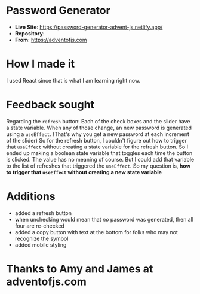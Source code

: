 # Password Generator

- **Live Site**: https://password-generator-advent-js.netlify.app/
- **Repository**:
- **From**: https://adventofjs.com

# How I made it

I used React since that is what I am learning right now.

# Feedback sought

Regarding the `refresh` button: Each of the check boxes and the slider have a state variable. When any of those change, an new password is generated using a `useEffect`. (That's why you get a new password at each increment of the slider) So for the refresh button, I couldn't figure out how to trigger that `useEffect` without creating a state variable for the refresh button. So I ended up making a boolean state variable that toggles each time the button is clicked. The value has no meaning of course. But I could add that variable to the list of refreshes that triggered the `useEffect`. So my question is, **how to trigger that `useEffect` without creating a new state variable**

# Additions

- added a refresh button
- when unchecking would mean that _no_ password was generated, then all four are re-checked
- added a copy button with text at the bottom for folks who may not recognize the symbol
- added mobile styling

# Thanks to Amy and James at adventofjs.com
